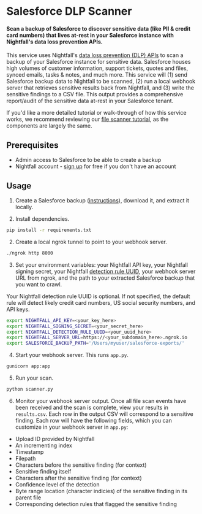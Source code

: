 # Salesforce DLP Scanner

#### Scan a backup of Salesforce to discover sensitive data (like PII & credit card numbers) that lives at-rest in your Salesforce instance with Nightfall's data loss prevention APIs.

This service uses Nightfall's [data loss prevention (DLP) APIs](https://nightfall.ai/developer-platform) to scan a backup of your Salesforce instance for sensitive data. Salesforce houses high volumes of customer information, support tickets, quotes and files, synced emails, tasks & notes, and much more. This service will (1) send Salesforce backup data to Nightfall to be scanned, (2) run a local webhook server that retrieves sensitive results back from Nightfall, and (3) write the sensitive findings to a CSV file. This output provides a comprehensive report/audit of the sensitive data at-rest in your Salesforce tenant.

If you'd like a more detailed tutorial or walk-through of how this service works, we recommend reviewing our [file scanner tutorial](https://github.com/nightfallai/file-scanner-tutorial), as the components are largely the same.

## Prerequisites

* Admin access to Salesforce to be able to create a backup
* Nightfall account - [sign up](https://app.nightfall.ai/sign-up) for free if you don't have an account

## Usage

1. Create a Salesforce backup ([instructions](https://help.salesforce.com/s/articleView?id=sf.admin_exportdata.htm&type=5)), download it, and extract it locally.

1. Install dependencies.

```bash
pip install -r requirements.txt
```

2. Create a local ngrok tunnel to point to your webhook server.

```bash
./ngrok http 8000
```

3. Set your environment variables: your Nightfall API key, your Nightfall signing secret, your Nightfall [detection rule UUID](https://docs.nightfall.ai/docs/creating-detection-rules), your webhook server URL from ngrok, and the path to your extracted Salesforce backup that you want to crawl.

Your Nightfall detection rule UUID is optional. If not specified, the default rule will detect likely credit card numbers, US social security numbers, and API keys.

```bash
export NIGHTFALL_API_KEY=<your_key_here>
export NIGHTFALL_SIGNING_SECRET=<your_secret_here>
export NIGHTFALL_DETECTION_RULE_UUID=<your_uuid_here>
export NIGHTFALL_SERVER_URL=https://<your_subdomain_here>.ngrok.io
export SALESFORCE_BACKUP_PATH='/Users/myuser/salesforce-exports/'
```

4. Start your webhook server. This runs `app.py`.

```bash
gunicorn app:app
```

5. Run your scan.

```python
python scanner.py
```

6. Monitor your webhook server output. Once all file scan events have been received and the scan is complete, view your results in `results.csv`. Each row in the output CSV will correspond to a sensitive finding. Each row will have the following fields, which you can customize in your webhook server in `app.py`: 

* Upload ID provided by Nightfall
* An incrementing index
* Timestamp
* Filepath
* Characters before the sensitive finding (for context)
* Sensitive finding itself
* Characters after the sensitive finding (for context)
* Confidence level of the detection
* Byte range location (character indicies) of the sensitive finding in its parent file
* Corresponding detection rules that flagged the sensitive finding
